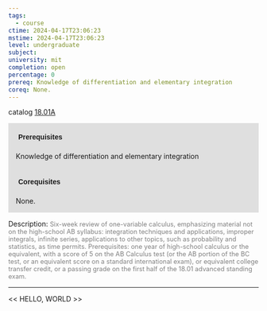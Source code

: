 ```yaml
---
tags:
  - course
ctime: 2024-04-17T23:06:23
mstime: 2024-04-17T23:06:23
level: undergraduate
subject: 
university: mit
completion: open
percentage: 0
prereq: Knowledge of differentiation and elementary integration
coreq: None.
---
```


catalog [18.01A](http://student.mit.edu/catalog/m18a.html#18.01A)

<span style="display: block; padding: 15px; background-color: rgb(100, 100, 100, 0.2);"><font id="m_prereq1672_0" style="display: block; font-family: Arial, sans-serif; font-weight: bold; padding: 5px">Prerequisites</font><br><span id="prereq1672_0">Knowledge of differentiation and elementary integration</span></span>
<span style="display: block; padding: 15px; background-color: rgb(100, 100, 100, 0.2);"><font id="m_coreq1672_0" style="display: block; font-family: Arial, sans-serif; font-weight: bold; padding: 5px">Corequisites</font><br><span id="coreq1672_0">None.</span></span>

<font style="">Description:</font>
<font style="color: grey; font-size: 0.8rem;">Six-week review of one-variable calculus, emphasizing material not on the high-school AB syllabus: integration techniques and applications, improper integrals, infinite series, applications to other topics, such as probability and statistics, as time permits. Prerequisites: one year of high-school calculus or the equivalent, with a score of 5 on the AB Calculus test (or the AB portion of the BC test, or an equivalent score on a standard international exam), or equivalent college transfer credit, or a passing grade on the first half of the 18.01 advanced standing exam.</font>



---

<< HELLO, WORLD >>
